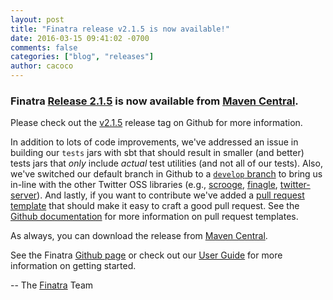 ```yaml
---
layout: post
title: "Finatra release v2.1.5 is now available!"
date: 2016-03-15 09:41:02 -0700
comments: false
categories: ["blog", "releases"]
author: cacoco
---
```


###  Finatra [Release 2.1.5](https://github.com/twitter/finatra/releases/tag/v2.1.5) is now available from [Maven Central][maven-central].

Please check out the [v2.1.5](https://github.com/twitter/finatra/releases/tag/v2.1.5) release tag on Github for more information.

In addition to lots of code improvements, we've addressed an issue in building our `tests` jars with sbt that should result in smaller (and better) tests jars that *only* include *actual* test utilities (and not all of our tests). Also, we've switched our default branch in Github to a [`develop` branch](https://github.com/twitter/finatra/tree/develop/) to bring us in-line with the other Twitter OSS libraries (e.g., [scrooge](https://github.com/twitter/scrooge), [finagle](https://github.com/twitter/finagle), [twitter-server](https://github.com/twitter/twitter-server)). And lastly, if you want to contribute we've added a [pull request template](https://github.com/twitter/finatra/blob/develop/.github/PULL_REQUEST_TEMPLATE.md) that should make it easy to craft a good pull request. See the [Github documentation](https://github.com/blog/2111-issue-and-pull-request-templates) for more information on pull request templates.

As always, you can download the release from [Maven Central][maven-central].

See the Finatra [Github page](https://github.com/twitter/finatra) or check out our [User Guide](/finatra/user-guide) for more information on getting started.

-- The [Finatra](https://groups.google.com/forum/#!forum/finatra-users) Team

[maven-central]: http://search.maven.org/#search%7Cga%7C1%7Cg%3A%22com.twitter.finatra%22%20AND%20v%3A%222.1.5%22
